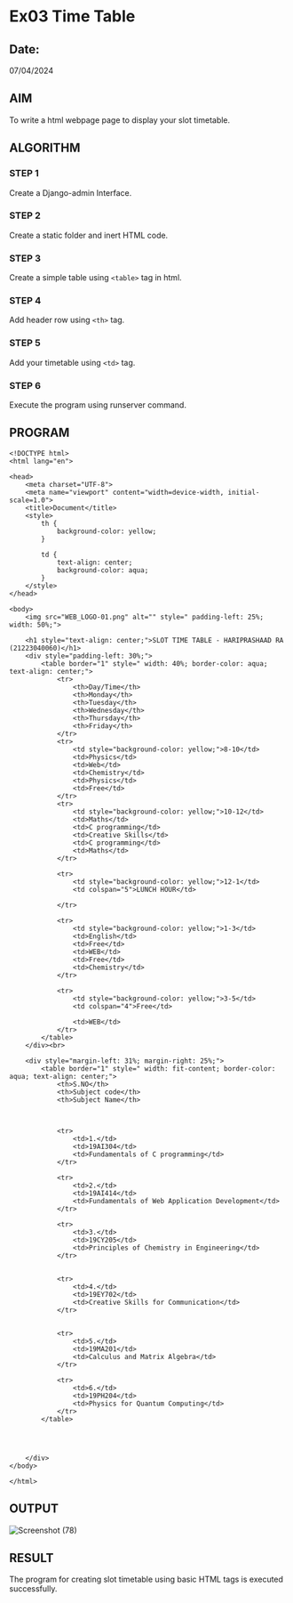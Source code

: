 # Ex03 Time Table
## Date:
07/04/2024
## AIM
To write a html webpage page to display your slot timetable.

## ALGORITHM
### STEP 1
Create a Django-admin Interface.

### STEP 2
Create a static folder and inert HTML code.

### STEP 3
Create a simple table using ```<table>``` tag in html.

### STEP 4
Add header row using ```<th>``` tag.

### STEP 5
Add your timetable using ```<td>``` tag.

### STEP 6
Execute the program using runserver command.

## PROGRAM
```
<!DOCTYPE html>
<html lang="en">

<head>
    <meta charset="UTF-8">
    <meta name="viewport" content="width=device-width, initial-scale=1.0">
    <title>Document</title>
    <style>
        th {
            background-color: yellow;
        }

        td {
            text-align: center;
            background-color: aqua;
        }
    </style>
</head>

<body>
    <img src="WEB_LOGO-01.png" alt="" style=" padding-left: 25%; width: 50%;">

    <h1 style="text-align: center;">SLOT TIME TABLE - HARIPRASHAAD RA (21223040060)</h1>
    <div style="padding-left: 30%;">
        <table border="1" style=" width: 40%; border-color: aqua; text-align: center;">
            <tr>
                <th>Day/Time</th>
                <th>Monday</th>
                <th>Tuesday</th>
                <th>Wednesday</th>
                <th>Thursday</th>
                <th>Friday</th>
            </tr>
            <tr>
                <td style="background-color: yellow;">8-10</td>
                <td>Physics</td>
                <td>Web</td>
                <td>Chemistry</td>
                <td>Physics</td>
                <td>Free</td>
            </tr>
            <tr>
                <td style="background-color: yellow;">10-12</td>
                <td>Maths</td>
                <td>C programming</td>
                <td>Creative Skills</td>
                <td>C programming</td>
                <td>Maths</td>
            </tr>

            <tr>
                <td style="background-color: yellow;">12-1</td>
                <td colspan="5">LUNCH HOUR</td>

            </tr>

            <tr>
                <td style="background-color: yellow;">1-3</td>
                <td>English</td>
                <td>Free</td>
                <td>WEB</td>
                <td>Free</td>
                <td>Chemistry</td>
            </tr>

            <tr>
                <td style="background-color: yellow;">3-5</td>
                <td colspan="4">Free</td>

                <td>WEB</td>
            </tr>
        </table>
    </div><br>

    <div style="margin-left: 31%; margin-right: 25%;">
        <table border="1" style=" width: fit-content; border-color: aqua; text-align: center;">
            <th>S.NO</th>
            <th>Subject code</th>
            <th>Subject Name</th>



            <tr>
                <td>1.</td>
                <td>19AI304</td>
                <td>Fundamentals of C programming</td>
            </tr>

            <tr>
                <td>2.</td>
                <td>19AI414</td>
                <td>Fundamentals of Web Application Development</td>
            </tr>

            <tr>
                <td>3.</td>
                <td>19CY205</td>
                <td>Principles of Chemistry in Engineering</td>
            </tr>


            <tr>
                <td>4.</td>
                <td>19EY702</td>
                <td>Creative Skills for Communication</td>
            </tr>


            <tr>
                <td>5.</td>
                <td>19MA201</td>
                <td>Calculus and Matrix Algebra</td>
            </tr>

            <tr>
                <td>6.</td>
                <td>19PH204</td>
                <td>Physics for Quantum Computing</td>
            </tr>
        </table>




    </div>
</body>

</html>    
```

## OUTPUT
![Screenshot (78)](https://github.com/HARIPRASHAAD-RA/slot/assets/164654451/5009f420-1bdd-420a-be2f-e3174351b653)


## RESULT
The program for creating slot timetable using basic HTML tags is executed successfully.
